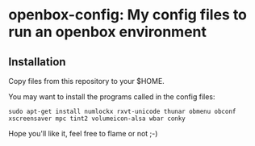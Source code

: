 openbox-config: My config files to run an openbox environment
===============

Installation
------------

Copy files from this repository to your $HOME.

You may want to install the programs called in the config files:
```
sudo apt-get install numlockx rxvt-unicode thunar obmenu obconf xscreensaver mpc tint2 volumeicon-alsa wbar conky
```

Hope you'll like it, feel free to flame or not ;-)
